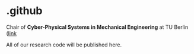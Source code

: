 # .github


Chair of **Cyber-Physical Systems in Mechanical Engineering** at TU Berlin ([link](www.tu.berlin/cpsme)

All of our research code will be published here. 
